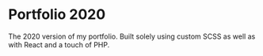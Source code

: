 # Portfolio 2020

The 2020 version of my portfolio. Built solely using custom SCSS as well as with React and a touch of PHP.
